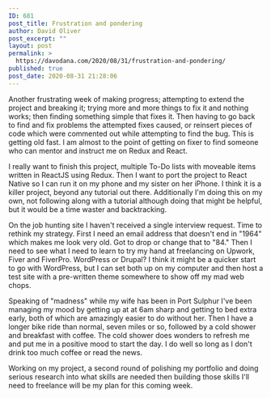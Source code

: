```yaml
---
ID: 681
post_title: Frustration and pondering
author: David Oliver
post_excerpt: ""
layout: post
permalink: >
  https://davodana.com/2020/08/31/frustration-and-pondering/
published: true
post_date: 2020-08-31 21:28:06
---
```

<!-- wp:paragraph {"dropCap":true} -->
<p class="has-drop-cap">Another frustrating week of making progress; attempting to extend the project and breaking it; trying more and more things to fix it and nothing works; then finding something simple that fixes it. Then having to go back to find and fix problems the attempted fixes caused, or reinsert pieces of code which were commented out while attempting to find the bug. This is getting old fast. I am almost to the point of getting on fixer to find someone who can mentor and instruct me on Redux and React.</p>
<!-- /wp:paragraph -->

<!-- wp:paragraph -->
<p>I really want to finish this project, multiple To-Do lists with moveable items written in ReactJS using Redux. Then I want to port the project to React Native so I can run it on my phone and my sister on her iPhone. I think it is a killer project, beyond any tutorial out there. Additionally I'm doing this on my own, not following along with a tutorial although doing that might be helpful, but it would be a time waster and backtracking.</p>
<!-- /wp:paragraph -->

<!-- wp:paragraph -->
<p>On the job hunting site I haven't received a single interview request. Time to rethink my strategy. First I need an email address that doesn't end in "1964" which makes me look very old. Got to drop or change that to "84." Then I need to see what I need to learn to try my hand at freelancing on Upwork, Fiver and FiverPro. WordPress or Drupal? I think it might be a quicker start to go with WordPress, but I can set both up on my computer and then host a test site with a pre-written theme somewhere to show off my mad web chops.</p>
<!-- /wp:paragraph -->

<!-- wp:paragraph -->
<p>Speaking of "madness" while my wife has been in Port Sulphur I've been managing my mood by getting up at at 6am sharp and getting to bed extra early, both of which are amazingly easier to do without her. Then I have a longer bike ride than normal, seven miles or so, followed by a cold shower and breakfast with coffee. The cold shower does wonders to refresh me and put me in a positive mood to start the day. I do well so long as I don't drink too much coffee or read the news.</p>
<!-- /wp:paragraph -->

<!-- wp:paragraph -->
<p>Working on my project, a second round of polishing my portfolio and doing serious research into what skills are needed then building those skills I'll need to freelance will be my plan for this coming week.</p>
<!-- /wp:paragraph -->